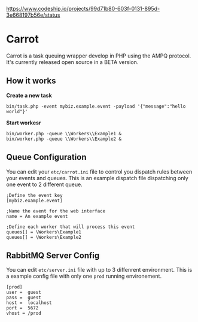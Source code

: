 https://www.codeship.io/projects/99d71b80-603f-0131-895d-3e668197b56e/status

# Carrot

Carrot is a task queuing wrapper develop in PHP using the AMPQ protocol. It's currently released open source in a  BETA version. 

## How it works

**Create a new task**

```
bin/task.php -event mybiz.example.event -payload '{"message":"hello world"}'
```




**Start workesr**

```
bin/worker.php -queue \\Workers\\Example1 &
bin/worker.php -queue \\Workers\\Example2 &
```


## Queue Configuration
You can edit your `etc/carrot.ini` file to control you dispatch rules between your events and queues. This is an example dispatch file dispatching only one event to 2 different queue.


```
;Define the event key
[mybiz.example.event]

;Name the event for the web interface
name = An example event

;Define each worker that will process this event
queues[] = \Workers\Example1
queues[] = \Workers\Example2
```


## RabbitMQ Server Config

You can edit `etc/server.ini` file with up to 3 diffenrent environment. This is a example config file with only one `prod` running environement.

```
[prod]
user = 	guest
pass = 	guest
host = 	localhost
port = 	5672
vhost = /prod
```
